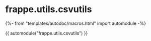 # frappe.utils.csvutils

{%- from "templates/autodoc/macros.html" import automodule -%}

{{ automodule("frappe.utils.csvutils") }}